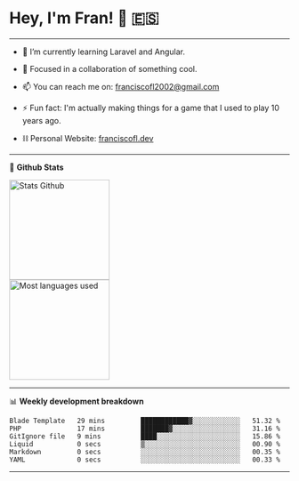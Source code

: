 # Hey, I'm Fran! 👋 :es:

-------

- 🌱 I’m currently learning Laravel and Angular.

- 👯 Focused in a collaboration of something cool.

- 📫 You can reach me on: franciscofl2002@gmail.com

- ⚡ Fun fact: I'm actually making things for a game that I used to play 10 years ago.

- ⛓  Personal Website: [franciscofl.dev](https://www.franciscofl.dev/)

-------

📝 **Github Stats**


<div align="left">
  <img height="180em" src="https://github-readme-stats.vercel.app/api?username=franciscofl12&count_private=true&show_icons=true&theme=dracula&bg_color=-45deg,282A36,3D3344" alt="Stats Github"/>
  <br>
  <img height="180em" src="https://github-readme-stats.vercel.app/api/top-langs/?username=franciscofl12&count_private&theme=dracula&bg_color=-45deg,282A36,3D3344&layout=compact&langs_count=6" alt="Most languages used"/>
</div>

-------

📊 **Weekly development breakdown**


<!--START_SECTION:waka-->

```text
Blade Template   29 mins         ████████████▓░░░░░░░░░░░░   51.32 %
PHP              17 mins         ███████▓░░░░░░░░░░░░░░░░░   31.16 %
GitIgnore file   9 mins          ████░░░░░░░░░░░░░░░░░░░░░   15.86 %
Liquid           0 secs          ▒░░░░░░░░░░░░░░░░░░░░░░░░   00.90 %
Markdown         0 secs          ░░░░░░░░░░░░░░░░░░░░░░░░░   00.35 %
YAML             0 secs          ░░░░░░░░░░░░░░░░░░░░░░░░░   00.33 %
```

<!--END_SECTION:waka-->

-------

